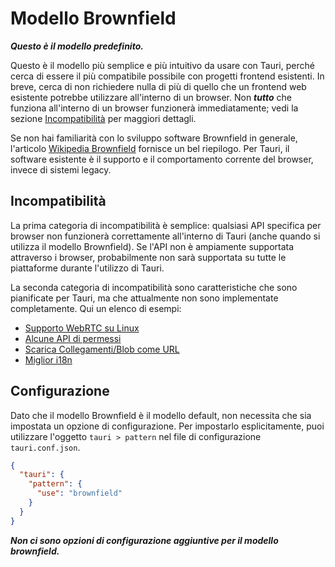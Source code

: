 # Modello Brownfield

_**Questo è il modello predefinito.**_

Questo è il modello più semplice e più intuitivo da usare con Tauri, perché cerca di essere il più compatibile possibile con progetti frontend esistenti. In breve, cerca di non richiedere nulla di più di quello che un frontend web esistente potrebbe utilizzare all'interno di un browser. Non _**tutto**_ che funziona all'interno di un browser funzionerà immediatamente; vedi la sezione [Incompatibilità](#incompatibilities) per maggiori dettagli.

Se non hai familiarità con lo sviluppo software Brownfield in generale, l'articolo [Wikipedia Brownfield][] fornisce un bel riepilogo. Per Tauri, il software esistente è il supporto e il comportamento corrente del browser, invece di sistemi legacy.

## Incompatibilità

La prima categoria di incompatibilità è semplice: qualsiasi API specifica per browser non funzionerà correttamente all'interno di Tauri (anche quando si utilizza il modello Brownfield). Se l'API non è ampiamente supportata attraverso i browser, probabilmente non sarà supportata su tutte le piattaforme durante l'utilizzo di Tauri.

La seconda categoria di incompatibilità sono caratteristiche che sono pianificate per Tauri, ma che attualmente non sono implementate completamente. Qui un elenco di esempi:

- [Supporto WebRTC su Linux](https://github.com/tauri-apps/wry/issues/85)
- [Alcune API di permessi](https://github.com/tauri-apps/wry/issues/81)
- [Scarica Collegamenti/Blob come URL](https://github.com/tauri-apps/wry/issues/349)
- [Miglior i18n](https://github.com/tauri-apps/wry/issues/442)

## Configurazione

Dato che il modello Brownfield è il modello default, non necessita che sia impostata un opzione di configurazione. Per impostarlo esplicitamente, puoi utilizzare l'oggetto `tauri > pattern` nel file di configurazione `tauri.conf.json`.

```json
{
  "tauri": {
    "pattern": {
      "use": "brownfield"
    }
  }
}
```

_**Non ci sono opzioni di configurazione aggiuntive per il modello brownfield.**_

[Wikipedia Brownfield]: https://en.wikipedia.org/wiki/Brownfield_(software_development)
